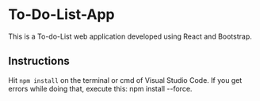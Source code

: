 # To-Do-List-App

This is a To-do-List web application developed using React and Bootstrap. 

## Instructions

Hit `npm install` on the terminal or cmd of Visual Studio Code. If you get errors while doing that, execute this: npm install --force.
